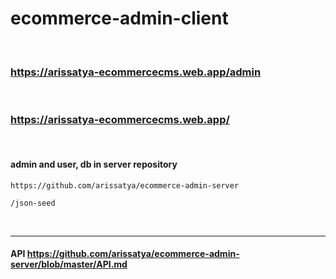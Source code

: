 # ecommerce-admin-client
<br>

### https://arissatya-ecommercecms.web.app/admin
<br>

### https://arissatya-ecommercecms.web.app/

<br>

#### admin and user, db in server repository
    https://github.com/arissatya/ecommerce-admin-server

    /json-seed

<br>

---

#### API https://github.com/arissatya/ecommerce-admin-server/blob/master/API.md
